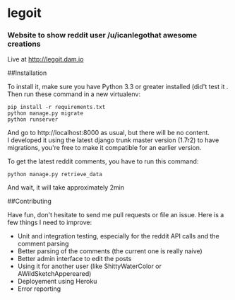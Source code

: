 legoit
======

### Website to show reddit user /u/icanlegothat awesome creations  

Live at http://legoit.dam.io  

##Installation

To install it, make sure you have Python 3.3 or greater installed (did't test it . Then run
these command in a new virtualenv:

    pip install -r requirements.txt
    python manage.py migrate
    python runserver

And go to http://localhost:8000 as usual, but there will be no content.  
I developed it using the latest django trunk master version (1.7r2) to have migrations, you're free to make it compatible for an earlier version.  

To get the latest reddit comments, you have to run this command:

    python manage.py retrieve_data
  
And wait, it will take approximately 2min

##Contributing

Have fun, don't hesitate to send me pull requests or file an issue. Here is a few things I need to improve:

* Unit and integration testing, especially for the reddit API calls and the comment parsing
* Better parsing of the comments (the current one is really naive)
* Better admin interface to edit the posts
* Using it for another user (like ShittyWaterColor or AWildSketchAppereared)
* Deployement using Heroku
* Error reporting
